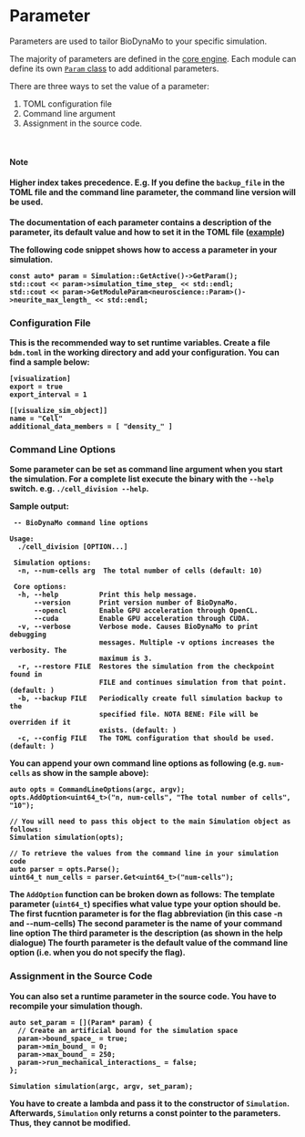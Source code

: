 # Parameter

Parameters are used to tailor BioDynaMo to your specific simulation.

The majority of parameters are defined in the [core engine](https://biodynamo.github.io/api/structbdm_1_1Param.html).
Each module can define its own [`Param` class](https://biodynamo.github.io/api/structbdm_1_1experimental_1_1neuroscience_1_1Param.html) to add additional parameters.

There are three ways to set the value of a parameter:

1.  TOML configuration file
2.  Command line argument
3.  Assignment in the source code.

<br>
<a class="sbox" target="_blank" rel="noopener">
    <div class="sbox-content">
      <h4><b>Note<b><h4>
      <p>Higher index takes precedence.  E.g. If you define the <code>backup_file</code> in the TOML file and the
    command line parameter, the command line version will be used.
    </p>
    </div>
</a>

The documentation of each parameter contains a description of the
parameter, its default value and how to set it in the TOML file ([example](https://biodynamo.github.io/api/structbdm_1_1Param.html#a3cc70d57ed2965f5551e03b36a4a7219))

The following code snippet shows how to access a parameter in your
simulation.

```
const auto* param = Simulation::GetActive()->GetParam();
std::cout << param->simulation_time_step_ << std::endl;
std::cout << param->GetModuleParam<neuroscience::Param>()->neurite_max_length_ << std::endl;

```


### Configuration File

This is the recommended way to set runtime variables. Create a file `bdm.toml`
in the working directory and add your configuration. You can find a sample below:

```
[visualization]
export = true
export_interval = 1

[[visualize_sim_object]]
name = "Cell"
additional_data_members = [ "density_" ]
```

### Command Line Options

Some parameter can be set as command line argument when you start the simulation.
For a complete list execute the binary with the `--help` switch. e.g. `./cell_division --help`.

Sample output:
```
 -- BioDynaMo command line options

Usage:
  ./cell_division [OPTION...]

 Simulation options:
  -n, --num-cells arg  The total number of cells (default: 10)

 Core options:
  -h, --help          Print this help message.
      --version       Print version number of BioDynaMo.
      --opencl        Enable GPU acceleration through OpenCL.
      --cuda          Enable GPU acceleration through CUDA.
  -v, --verbose       Verbose mode. Causes BioDynaMo to print debugging
                      messages. Multiple -v options increases the verbosity. The
                      maximum is 3.
  -r, --restore FILE  Restores the simulation from the checkpoint found in
                      FILE and continues simulation from that point. (default: )
  -b, --backup FILE   Periodically create full simulation backup to the
                      specified file. NOTA BENE: File will be overriden if it
                      exists. (default: )
  -c, --config FILE   The TOML configuration that should be used. (default: )

```

You can append your own command line options as following (e.g. `num-cells` as
show in the sample above):

```
auto opts = CommandLineOptions(argc, argv);
opts.AddOption<uint64_t>("n, num-cells", "The total number of cells", "10");

// You will need to pass this object to the main Simulation object as follows:
Simulation simulation(opts);

// To retrieve the values from the command line in your simulation code
auto parser = opts.Parse();
uint64_t num_cells = parser.Get<uint64_t>("num-cells");
```

The `AddOption` function can be broken down as follows: The template parameter
(`uint64_t`) specifies what value type your option should be. The first fucntion
parameter is for the flag abbreviation (in this case -n and --num-cells) The
second parameter is the name of your command line option The third parameter is
the description (as shown in the help dialogue) The fourth parameter is the
default value of the command line option (i.e. when you do not specify the
flag).

### Assignment in the Source Code

You can also set a runtime parameter in the source code. You have to recompile
your simulation though.

```
auto set_param = [](Param* param) {
  // Create an artificial bound for the simulation space
  param->bound_space_ = true;
  param->min_bound_ = 0;
  param->max_bound_ = 250;
  param->run_mechanical_interactions_ = false;
};

Simulation simulation(argc, argv, set_param);
```

You have to create a lambda and pass it to the constructor of `Simulation`.
Afterwards, `Simulation` only returns a const pointer to the parameters. Thus,
they cannot be modified.
